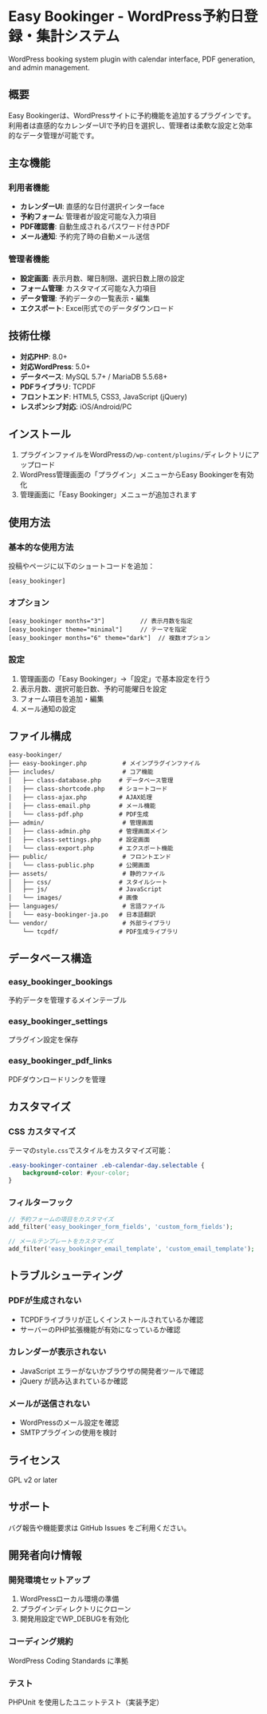 # Easy Bookinger - WordPress予約日登録・集計システム

WordPress booking system plugin with calendar interface, PDF generation, and admin management.

## 概要

Easy Bookingerは、WordPressサイトに予約機能を追加するプラグインです。利用者は直感的なカレンダーUIで予約日を選択し、管理者は柔軟な設定と効率的なデータ管理が可能です。

## 主な機能

### 利用者機能
- **カレンダーUI**: 直感的な日付選択インターface
- **予約フォーム**: 管理者が設定可能な入力項目
- **PDF確認書**: 自動生成されるパスワード付きPDF
- **メール通知**: 予約完了時の自動メール送信

### 管理者機能
- **設定画面**: 表示月数、曜日制限、選択日数上限の設定
- **フォーム管理**: カスタマイズ可能な入力項目
- **データ管理**: 予約データの一覧表示・編集
- **エクスポート**: Excel形式でのデータダウンロード

## 技術仕様

- **対応PHP**: 8.0+
- **対応WordPress**: 5.0+
- **データベース**: MySQL 5.7+ / MariaDB 5.5.68+
- **PDFライブラリ**: TCPDF
- **フロントエンド**: HTML5, CSS3, JavaScript (jQuery)
- **レスポンシブ対応**: iOS/Android/PC

## インストール

1. プラグインファイルをWordPressの`/wp-content/plugins/`ディレクトリにアップロード
2. WordPress管理画面の「プラグイン」メニューからEasy Bookingerを有効化
3. 管理画面に「Easy Bookinger」メニューが追加されます

## 使用方法

### 基本的な使用方法

投稿やページに以下のショートコードを追加：

```
[easy_bookinger]
```

### オプション

```
[easy_bookinger months="3"]          // 表示月数を指定
[easy_bookinger theme="minimal"]     // テーマを指定
[easy_bookinger months="6" theme="dark"]  // 複数オプション
```

### 設定

1. 管理画面の「Easy Bookinger」→「設定」で基本設定を行う
2. 表示月数、選択可能日数、予約可能曜日を設定
3. フォーム項目を追加・編集
4. メール通知の設定

## ファイル構成

```
easy-bookinger/
├── easy-bookinger.php          # メインプラグインファイル
├── includes/                   # コア機能
│   ├── class-database.php     # データベース管理
│   ├── class-shortcode.php    # ショートコード
│   ├── class-ajax.php         # AJAX処理
│   ├── class-email.php        # メール機能
│   └── class-pdf.php          # PDF生成
├── admin/                      # 管理画面
│   ├── class-admin.php        # 管理画面メイン
│   ├── class-settings.php     # 設定画面
│   └── class-export.php       # エクスポート機能
├── public/                     # フロントエンド
│   └── class-public.php       # 公開画面
├── assets/                     # 静的ファイル
│   ├── css/                   # スタイルシート
│   ├── js/                    # JavaScript
│   └── images/                # 画像
├── languages/                  # 言語ファイル
│   └── easy-bookinger-ja.po   # 日本語翻訳
└── vendor/                     # 外部ライブラリ
    └── tcpdf/                 # PDF生成ライブラリ
```

## データベース構造

### easy_bookinger_bookings
予約データを管理するメインテーブル

### easy_bookinger_settings  
プラグイン設定を保存

### easy_bookinger_pdf_links
PDFダウンロードリンクを管理

## カスタマイズ

### CSS カスタマイズ
テーマの`style.css`でスタイルをカスタマイズ可能：

```css
.easy-bookinger-container .eb-calendar-day.selectable {
    background-color: #your-color;
}
```

### フィルターフック
```php
// 予約フォームの項目をカスタマイズ
add_filter('easy_bookinger_form_fields', 'custom_form_fields');

// メールテンプレートをカスタマイズ  
add_filter('easy_bookinger_email_template', 'custom_email_template');
```

## トラブルシューティング

### PDFが生成されない
- TCPDFライブラリが正しくインストールされているか確認
- サーバーのPHP拡張機能が有効になっているか確認

### カレンダーが表示されない
- JavaScript エラーがないかブラウザの開発者ツールで確認
- jQuery が読み込まれているか確認

### メールが送信されない
- WordPressのメール設定を確認
- SMTPプラグインの使用を検討

## ライセンス

GPL v2 or later

## サポート

バグ報告や機能要求は GitHub Issues をご利用ください。

## 開発者向け情報

### 開発環境セットアップ
1. WordPressローカル環境の準備
2. プラグインディレクトリにクローン
3. 開発用設定でWP_DEBUGを有効化

### コーディング規約
WordPress Coding Standards に準拠

### テスト
PHPUnit を使用したユニットテスト（実装予定）